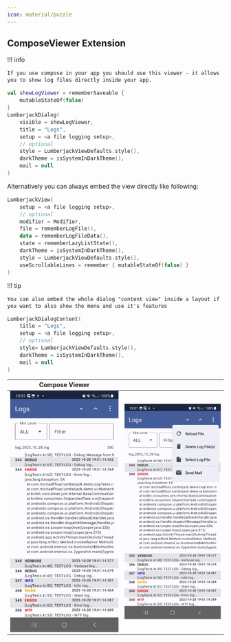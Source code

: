 ```yaml
---
icon: material/puzzle
---
```


## ComposeViewer Extension

!!! info

    If you use compose in your app you should use this viewer - it allows you to show log files directly inside your app.

```kotlin
val showLogViewer = rememberSaveable {
    mutableStateOf(false)
}
LumberjackDialog(
    visible = showLogViewer,
    title = "Logs",
    setup = <a file logging setup>,
    // optional
    style = LumberjackViewDefaults.style(),
    darkTheme = isSystemInDarkTheme(),
    mail = null
)
```

Alternatively you can always embed the view directly like following:

```kotlin
LumberjackView(
    setup = <a file logging setup>,
    // optional
    modifier = Modifier,
    file = rememberLogFile(),
    data = rememberLogFileData(),
    state = rememberLazyListState(),
    darkTheme = isSystemInDarkTheme(),
    style = LumberjackViewDefaults.style(),
    useScrollableLines = remember { mutableStateOf(false) }
)
```


!!! tip

    You can also embed the whole dialog "content view" inside a layout if you want to also show the menu and use it's features

```kotlin
LumberjackDialogContent(
    title = "Logs",
    setup = <a file logging setup>,
    // optional
    style= LumberjackViewDefaults.style(),
    darkTheme = isSystemInDarkTheme(),
    mail = null
)
```

| Compose Viewer | |
|-|-|
| ![Viewer](https://raw.githubusercontent.com/MFlisar/Lumberjack/refs/heads/master/screenshots/compose-viewer1.jpg) | ![Viewer](https://raw.githubusercontent.com/MFlisar/Lumberjack/refs/heads/master/screenshots/compose-viewer2.jpg) |